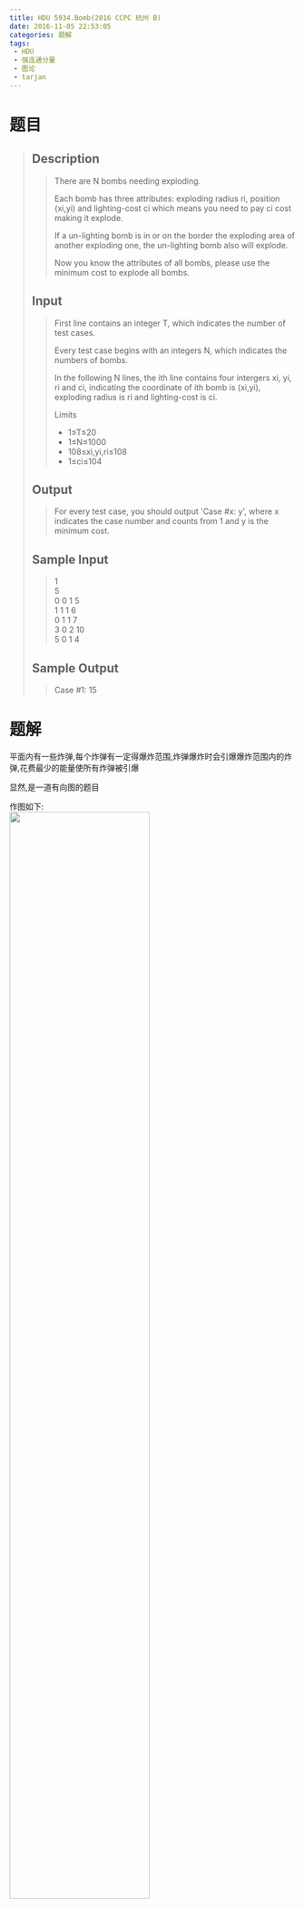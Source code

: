 ```yaml
---
title: HDU 5934.Bomb(2016 CCPC 杭州 B)
date: 2016-11-05 22:53:05
categories: 题解
tags: 
 - HDU
 - 强连通分量
 - 图论
 - tarjan
---
```

# 题目
> 
> ## Description  
>> There are N bombs needing exploding.  
>>   
>> Each bomb has three attributes: exploding radius ri, position (xi,yi) and lighting-cost ci which means you need to pay ci cost making it explode.  
>>   
>> If a un-lighting bomb is in or on the border the exploding area of another exploding one, the un-lighting bomb also will explode.  
>>   
>> Now you know the attributes of all bombs, please use the minimum cost to explode all bombs.  
>>    
>>   
>> <!--more-->  
> 
> ## Input  
>> First line contains an integer T, which indicates the number of test cases.  
>>   
>> Every test case begins with an integers N, which indicates the numbers of bombs.  
>>   
>> In the following N lines, the ith line contains four intergers xi, yi, ri and ci, indicating the coordinate of ith bomb is (xi,yi), exploding radius is ri and lighting-cost is ci.  
>>   
>> Limits  
>> - 1≤T≤20  
>> - 1≤N≤1000  
>> - 108≤xi,yi,ri≤108  
>> - 1≤ci≤104  
>>    
>>   
> 
> ## Output  
>> For every test case, you should output 'Case #x: y', where x indicates the case number and counts from 1 and y is the minimum cost.  
>>    
>>   
> 
> ## Sample Input  
>> 1  
>> 5  
>> 0 0 1 5  
>> 1 1 1 6  
>> 0 1 1 7  
>> 3 0 2 10  
>> 5 0 1 4  
>>    
>>   
> 
> ## Sample Output  
>> Case #1: 15  


# 题解
平面内有一些炸弹,每个炸弹有一定得爆炸范围,炸弹爆炸时会引爆爆炸范围内的炸弹,花费最少的能量使所有炸弹被引爆  

显然,是一道有向图的题目  

作图如下:  
<img src="/post/img/hdu5934_1.png" width="70%" height="70%" />

转为有向图关系有:  
<img src="/post/img/hdu5934_2.png" width="70%" height="70%" />


节点被分为多个连通分量.  
如果两个点属于一个 **强连通分量** 那么可以将他们看作一个点(用最小点燃能量作为代价)  
然后将新的图建成 **有向图**  
此时,图中 **不存在强连通的结点(无环)**  因此只需要找到 **入度为0** 的点点燃即可  
(无环,所以从任何入度不为0的点往回走,必然终止于一个入度为0的点)  

那么任务也即:  
1. 强连通分量缩点
2. 建有向图图
3. 查找所有入度为 0 的点  

**强连通分量缩点** 套用模板即可  

处理时,要注意坐标可能会溢出 `int`   
因此使用 `long long` 存储坐标 


# 代码
```cpp Bomb https://github.com/OhYee/ACM.github.io/blob/master/HDU/5934.%42%6F%6D%62.cpp 代码备份
/*
By:OhYee
Github:OhYee
Blog:http://www.oyohyee.com/
Email:oyohyee@oyohyee.com

かしこいかわいい？
エリーチカ！
要写出来Хорошо的代码哦~
*/
#include <cstdio>
#include <algorithm>
#include <cmath>
#include <cstring>
#include <iomanip>
#include <iostream>
#include <map>
#include <set>
#include <list>
#include <queue>
#include <stack>
#include <string>
#include <vector>
#include <bitset>
#include <functional>

using namespace std;


/*
    * Tarjan算法
    * 复杂度O(N+M)
*/
const int MAXN = 1005;//点数 
const int MAXM = 2*MAXN*MAXN;//边数 
struct Edge {
    int to,next;
}edge[MAXM];

int head[MAXN],tot;
int Low[MAXN],DFN[MAXN],Stack[MAXN],Belong[MAXN];//Belong数组的值是1~scc 
int Index,top;
int scc;//强连通分量的个数 

bool Instack[MAXN];
int num[MAXN];//各个强连通分量包含点的个数，数组编号1~scc 
              //num数组不一定需要，结合实际情况 

void addedge(int u,int v) {
    edge[tot].to = v;
    edge[tot].next = head[u];
    head[u] = tot++;
}

void Tarjan(int u) {
    int v;
    Low[u] = DFN[u] = ++Index;
    Stack[top++] = u;
    Instack[u] = true;
    for(int i = head[u];i != -1;i = edge[i].next) {
        v = edge[i].to;
        if(!DFN[v]) {
            Tarjan(v);
            if(Low[u] > Low[v])
                Low[u] = Low[v];
        } else if(Instack[v] && Low[u] > DFN[v])
            Low[u] = DFN[v];
    }  
    
    if(Low[u] == DFN[u]) {
        scc++;
        do {
            v = Stack[--top];
            Instack[v] = false;
            Belong[v] = scc;
            num[scc]++;
        } while(v != u);
    }
}

void solve(int N) {
    memset(DFN,0,sizeof(DFN));
    memset(Instack,false,sizeof(Instack));
    memset(num,0,sizeof(num));
    Index = scc = top = 0;
    for(int i = 1;i <= N;i++)
        if(!DFN[i])
            Tarjan(i);
}

void init() {
    tot = 0;
    memset(head,-1,sizeof(head));
}


struct Point {
    long long x,y;
    long long r;
    int w;
    Point(long long a = 0,long long b = 0,long long c = 0,int d = 0):x(a),y(b),r(c),w(d) {}
    static long long distanceSqure(const Point &a,const Point &b) {
        return (a.x - b.x)*(a.x - b.x) + (a.y - b.y)*(a.y - b.y);
    }
};
Point p[MAXN];

int Min[MAXN];

int main() {
    //freopen("in.txt","r",stdin);
    cin.tie(0);
    cin.sync_with_stdio(false);

    int T;
    cin >> T;
    int kase = 1;
    while(T--) {

        int n;
        cin >> n;
        for(int i = 1;i <= n;i++) {
            Point &t = p[i];
            cin >> t.x >> t.y >> t.r >> t.w;
        }
        
        init();

        //建图
        for(int i = 1;i <= n;i++)
            for(int j = 1;j <= n;j++)
                if(i != j) {
                    long long dis = Point::distanceSqure(p[i],p[j]);
                    if((long long)p[i].r * (long long)p[i].r - dis >= 0)
                        addedge(i,j);
                }

        //Tarjan + 缩点
        solve(n);

        //寻找入度为0的点
        memset(Instack,false,sizeof(Instack));

        for(int i = 1;i <= n;i++)
            for(int j = head[i];j != -1;j = edge[j].next)
                if(Belong[i] != Belong[edge[j].to])
                    Instack[Belong[edge[j].to]] = true;

        for(int i = 1;i <= scc;i++)
            Min[i] = 10005;

        for(int i = 1;i <= n;i++) {
            int tscc = Belong[i];
            Min[tscc] = min(Min[tscc],p[i].w);
        }

        int ans = 0;
        for(int i = 1;i <= scc;i++) {
            if(Instack[i] == false)
                ans += Min[i];
        }

        cout << "Case #" << kase++ << ": " << ans << endl;

    }
    return 0;
}
```